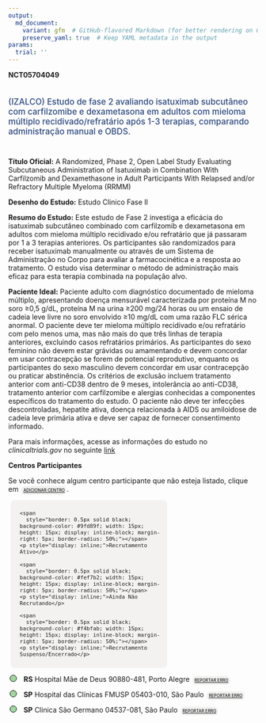 ```yaml
---
output: 
  md_document:
    variant: gfm  # GitHub-flavored Markdown (for better rendering on GitHub)
    preserve_yaml: true  # Keep YAML metadata in the output
params:
  trial: ''
---
```


<script async src="https://scripts.simpleanalyticscdn.com/latest.js"></script>

**NCT05704049**

<div style="padding: 5px 5px 5px 0px; font-size: 1.20em; font-weight: 500; color: #2E4A7F; text-align: left; margin-bottom: 20px">

(IZALCO) Estudo de fase 2 avaliando isatuximab subcutâneo com
carfilzomibe e dexametasona em adultos com mieloma múltiplo
recidivado/refratário após 1-3 terapias, comparando administração manual
e OBDS.

</div>

**Título Oficial:** A Randomized, Phase 2, Open Label Study Evaluating
Subcutaneous Administration of Isatuximab in Combination With
Carfilzomib and Dexamethasone in Adult Participants With Relapsed and/or
Refractory Multiple Myeloma (RRMM)

**Desenho do Estudo:** Estudo Clinico Fase II

**Resumo do Estudo:** Este estudo de Fase 2 investiga a eficácia do
isatuximab subcutâneo combinado com carfilzomib e dexametasona em
adultos com mieloma múltiplo recidivado e/ou refratário que já passaram
por 1 a 3 terapias anteriores. Os participantes são randomizados para
receber isatuximab manualmente ou através de um Sistema de Administração
no Corpo para avaliar a farmacocinética e a resposta ao tratamento. O
estudo visa determinar o método de administração mais eficaz para esta
terapia combinada na população alvo.

**Paciente Ideal:** Paciente adulto com diagnóstico documentado de
mieloma múltiplo, apresentando doença mensurável caracterizada por
proteína M no soro ≥0,5 g/dL, proteína M na urina ≥200 mg/24 horas ou um
ensaio de cadeia leve livre no soro envolvido ≥10 mg/dL com uma razão
FLC sérica anormal. O paciente deve ter mieloma múltiplo recidivado e/ou
refratário com pelo menos uma, mas não mais do que três linhas de
terapia anteriores, excluindo casos refratários primários. As
participantes do sexo feminino não devem estar grávidas ou amamentando e
devem concordar em usar contracepção se forem de potencial reprodutivo,
enquanto os participantes do sexo masculino devem concordar em usar
contracepção ou praticar abstinência. Os critérios de exclusão incluem
tratamento anterior com anti-CD38 dentro de 9 meses, intolerância ao
anti-CD38, tratamento anterior com carfilzomibe e alergias conhecidas a
componentes específicos do tratamento do estudo. O paciente não deve ter
infecções descontroladas, hepatite ativa, doença relacionada à AIDS ou
amiloidose de cadeia leve primária ativa e deve ser capaz de fornecer
consentimento informado.

Para mais informações, acesse as informações do estudo no
*clinicaltrials.gov* no seguinte
[link](https://clinicaltrials.gov/ct2/show/NCT05704049)

**Centros Participantes**

Se você conhece algum centro participante que não esteja listado, clique
em
<span style="color: #2E4A7F; margin-left: 2px; padding: 4px; background-color: #f3f2f1; border-radius: 8px; font-weight: 500; font-size: 0.6em"><a
href="https://cancertrialsbr.shinyapps.io/formsapp?study_nct_id=NCT05704049&amp;location_id=N%2FA&amp;location_full_name=N%2FA&amp;form_type=Adicionar%20Centro"
target="_blank">ADICIONAR CENTRO</a></span>.

<div style="margin-bottom: 8px; margin-left: 5px; padding: 8px; max-width: 300px; background-color: #f3f2f1; border-radius: 8px; font-size: 0.9em">

<div style="margin-left: 10px;">

    <span 
      style="border: 0.5px solid black; background-color: #9fd89f; width: 15px; height: 15px; display: inline-block; margin-right: 5px; border-radius: 50%;"></span>
    <p style="display: inline;">Recrutamento Ativo</p>

</div>

<div style="margin-left: 10px;">

    <span 
      style="border: 0.5px solid black; background-color: #fef7b2; width: 15px; height: 15px; display: inline-block; margin-right: 5px; border-radius: 50%;"></span>
    <p style="display: inline;">Ainda Não Recrutando</p>

</div>

<div style="margin-left: 10px;">

    <span 
      style="border: 0.5px solid black; background-color: #f4bfab; width: 15px; height: 15px; display: inline-block; margin-right: 5px; border-radius: 50%;"></span>
    <p style="display: inline;">Recrutamento Suspenso/Encerrado</p>

</div>

</div>

<div style="margin: 3px;">

<span style="border: 0.5px solid black; display: inline-block; width: 12px; height: 12px; border-radius: 50%; margin-right: 10px; padding-bottom: 0px; background-color: #9fd89f;"></span>
<b>RS</b> Hospital Mãe de Deus 90880-481, Porto Alegre
<span style="color: #2E4A7F; margin-left: 2px; padding: 4px; background-color: #f3f2f1; border-radius: 8px; font-weight: 500; font-size: 0.6em"><a
href="https://cancertrialsbr.shinyapps.io/formsapp?study_nct_id=NCT05704049&amp;location_id=HOSPITALMAEDEDEUSSITENUMBER0760002PORTOALEGRERIOGRANDEDOSUL90110270BRAZIL&amp;location_full_name=Hospital%20M%C3%A3e%20de%20Deus%2C%2090880-481%2C%20Porto%20Alegre&amp;form_type=Reportar%20Erro"
target="_blank">REPORTAR ERRO</a></span>

</div>

<div style="margin: 3px;">

<span style="border: 0.5px solid black; display: inline-block; width: 12px; height: 12px; border-radius: 50%; margin-right: 10px; padding-bottom: 0px; background-color: #9fd89f;"></span>
<b>SP</b> Hospital das Clínicas FMUSP 05403-010, São Paulo
<span style="color: #2E4A7F; margin-left: 2px; padding: 4px; background-color: #f3f2f1; border-radius: 8px; font-weight: 500; font-size: 0.6em"><a
href="https://cancertrialsbr.shinyapps.io/formsapp?study_nct_id=NCT05704049&amp;location_id=HOSPITALDASCLINICASDESAOPAULOSITENUMBER0760001SAOPAULOSAOPAULO05403000BRAZIL&amp;location_full_name=Hospital%20das%20Cl%C3%ADnicas%20FMUSP%2C%2005403-010%2C%20S%C3%A3o%20Paulo&amp;form_type=Reportar%20Erro"
target="_blank">REPORTAR ERRO</a></span>

</div>

<div style="margin: 3px;">

<span style="border: 0.5px solid black; display: inline-block; width: 12px; height: 12px; border-radius: 50%; margin-right: 10px; padding-bottom: 0px; background-color: #9fd89f;"></span>
<b>SP</b> Clinica São Germano 04537-081, São Paulo
<span style="color: #2E4A7F; margin-left: 2px; padding: 4px; background-color: #f3f2f1; border-radius: 8px; font-weight: 500; font-size: 0.6em"><a
href="https://cancertrialsbr.shinyapps.io/formsapp?study_nct_id=NCT05704049&amp;location_id=CLINICASAOGERMANOSITENUMBER0760003SAOPAULOSAOPAULO04537081BRAZIL&amp;location_full_name=Clinica%20S%C3%A3o%20Germano%2C%2004537-081%2C%20S%C3%A3o%20Paulo&amp;form_type=Reportar%20Erro"
target="_blank">REPORTAR ERRO</a></span>

</div>
